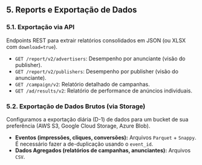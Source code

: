 ## 5. Reports e Exportação de Dados

### 5.1. Exportação via API
Endpoints REST para extrair relatórios consolidados em JSON (ou XLSX com `download=true`).

* `GET /report/v2/advertisers`: Desempenho por anunciante (visão do publisher).
* `GET /report/v2/publishers`: Desempenho por publisher (visão do anunciante).
* `GET /campaign/v2`: Relatório detalhado de campanhas.
* `GET /ad/results/v2`: Relatório de performance de anúncios individuais.

### 5.2. Exportação de Dados Brutos (via Storage)
Configuramos a exportação diária (D-1) de dados para um bucket de sua preferência (AWS S3, Google Cloud Storage, Azure Blob).

* **Eventos (impressões, cliques, conversões):** Arquivos `Parquet` + `Snappy`. É necessário fazer a de-duplicação usando o `event_id`.
* **Dados Agregados (relatórios de campanhas, anunciantes):** Arquivos `CSV`.
